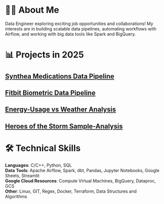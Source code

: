 
# 👨‍💻 About Me
Data Engineer exploring exciting job opportunities and collaborations! My interests are in building scalable data pipelines, automating workflows with Airflow, and working with big data tools like Spark and BigQuery.

# 📊 Projects in 2025

## [Synthea Medications Data Pipeline](https://github.com/MichaelSalata/synthea-pipeline)

## [Fitbit Biometric Data Pipeline](https://github.com/MichaelSalata/compare-my-biometrics)

## [Energy-Usage vs Weather Analysis](https://github.com/MichaelSalata/energy-analysis-web)

## [Heroes of the Storm Sample-Analysis](https://Michaelsalata.github.io/Heroes-of-the-Storm-Analysis/)

# 🛠️ Technical Skills

**Languages**: C/C++, Python, SQL  
**Data** **Tools**: Apache Airflow, Spark, dbt, Pandas, Jupyter Notebooks, Google Sheets, Streamlit  
**Google Cloud Resources**: Compute Virtual Machines, BigQuery, Dataproc, GCS    
**Other**: Linux, GIT, Regex, Docker, Terraform, Data Structures and Algorithms 
